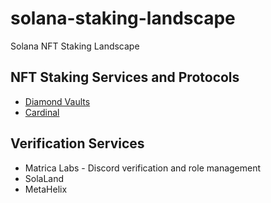 # solana-staking-landscape

Solana NFT Staking Landscape

## NFT Staking Services and Protocols

- [Diamond Vaults](./docs/diamondvaults.md)
- [Cardinal](./docs/cardinal.md)

## Verification Services

- Matrica Labs - Discord verification and role management
- SolaLand
- MetaHelix
